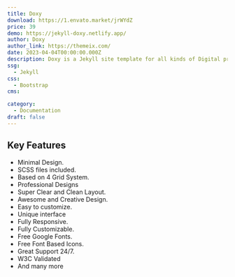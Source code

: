 ```yaml
---
title: Doxy
download: https://1.envato.market/jrWYdZ
price: 39
demo: https://jekyll-doxy.netlify.app/
author: Doxy
author_link: https://themeix.com/
date: 2023-04-04T00:00:00.000Z
description: Doxy is a Jekyll site template for all kinds of Digital product authors.
ssg:
  - Jekyll
css:
  - Bootstrap
cms:

category:
  - Documentation
draft: false
---
```


## Key Features

- Minimal Design.
- SCSS files included.
- Based on 4 Grid System.
- Professional Designs
- Super Clear and Clean Layout.
- Awesome and Creative Design.
- Easy to customize.
- Unique interface
- Fully Responsive.
- Fully Customizable.
- Free Google Fonts.
- Free Font Based Icons.
- Great Support 24/7.
- W3C Validated
- And many more
